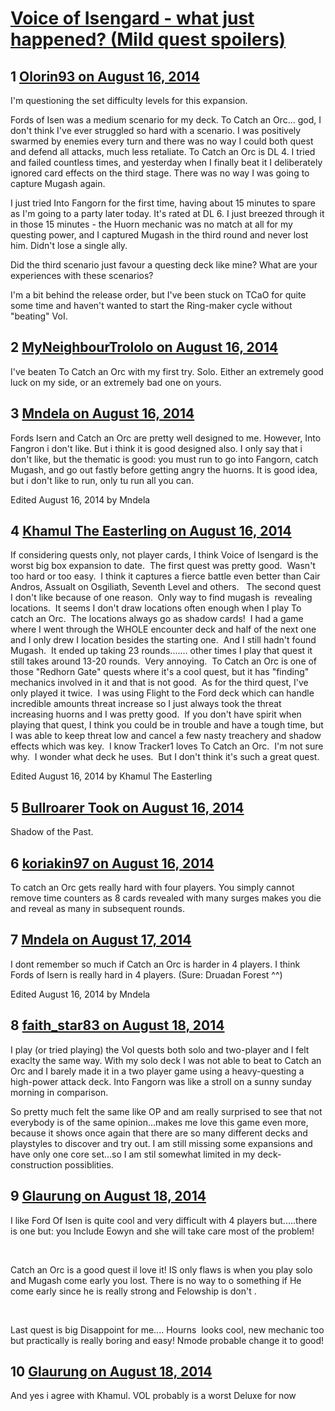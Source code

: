 # [Voice of Isengard - what just happened? (Mild quest spoilers)](https://community.fantasyflightgames.com/topic/113595-voice-of-isengard-what-just-happened-mild-quest-spoilers/)

## 1 [Olorin93 on August 16, 2014](https://community.fantasyflightgames.com/topic/113595-voice-of-isengard-what-just-happened-mild-quest-spoilers/?do=findComment&comment=1204879)

I'm questioning the set difficulty levels for this expansion.

Fords of Isen was a medium scenario for my deck. To Catch an Orc... god, I don't think I've ever struggled so hard with a scenario. I was positively swarmed by enemies every turn and there was no way I could both quest and defend all attacks, much less retaliate. To Catch an Orc is DL 4. I tried and failed countless times, and yesterday when I finally beat it I deliberately ignored card effects on the third stage. There was no way I was going to capture Mugash again.

I just tried Into Fangorn for the first time, having about 15 minutes to spare as I'm going to a party later today. It's rated at DL 6. I just breezed through it in those 15 minutes - the Huorn mechanic was no match at all for my questing power, and I captured Mugash in the third round and never lost him. Didn't lose a single ally.

Did the third scenario just favour a questing deck like mine? What are your experiences with these scenarios?

I'm a bit behind the release order, but I've been stuck on TCaO for quite some time and haven't wanted to start the Ring-maker cycle without "beating" VoI.

## 2 [MyNeighbourTrololo on August 16, 2014](https://community.fantasyflightgames.com/topic/113595-voice-of-isengard-what-just-happened-mild-quest-spoilers/?do=findComment&comment=1204901)

I've beaten To Catch an Orc with my first try. Solo. Either an extremely good luck on my side, or an extremely bad one on yours.

## 3 [Mndela on August 16, 2014](https://community.fantasyflightgames.com/topic/113595-voice-of-isengard-what-just-happened-mild-quest-spoilers/?do=findComment&comment=1204914)

Fords Isern and Catch an Orc are pretty well designed to me. However, Into Fangron i don't like. But i think it is good designed also. I only say that i don't like, but the thematic is good: you must run to go into Fangorn, catch Mugash, and go out fastly before getting angry the huorns. It is good idea, but i don't like to run, only tu run all you can.

Edited August 16, 2014 by Mndela

## 4 [Khamul The Easterling on August 16, 2014](https://community.fantasyflightgames.com/topic/113595-voice-of-isengard-what-just-happened-mild-quest-spoilers/?do=findComment&comment=1205368)

If considering quests only, not player cards, I think Voice of Isengard is the worst big box expansion to date.  The first quest was pretty good.  Wasn't too hard or too easy.  I think it captures a fierce battle even better than Cair Andros, Assualt on Osgiliath, Seventh Level and others.   The second quest I don't like because of one reason.  Only way to find mugash is  revealing locations.  It seems I don't draw locations often enough when I play To catch an Orc.  The locations always go as shadow cards!  I had a game where I went through the WHOLE encounter deck and half of the next one and I only drew I location besides the starting one.  And I still hadn't found Mugash.  It ended up taking 23 rounds....... other times I play that quest it still takes around 13-20 rounds.  Very annoying.  To Catch an Orc is one of those "Redhorn Gate" quests where it's a cool quest, but it has "finding" mechanics involved in it and that is not good.  As for the third quest, I've only played it twice.  I was using Flight to the Ford deck which can handle incredible amounts threat increase so I just always took the threat increasing huorns and I was pretty good.  If you don't have spirit when playing that quest, I think you could be in trouble and have a tough time, but I was able to keep threat low and cancel a few nasty treachery and shadow effects which was key.  I know Tracker1 loves To Catch an Orc.  I'm not sure why.  I wonder what deck he uses.  But I don't think it's such a great quest. 

Edited August 16, 2014 by Khamul The Easterling

## 5 [Bullroarer Took on August 16, 2014](https://community.fantasyflightgames.com/topic/113595-voice-of-isengard-what-just-happened-mild-quest-spoilers/?do=findComment&comment=1205393)

Shadow of the Past.

## 6 [koriakin97 on August 16, 2014](https://community.fantasyflightgames.com/topic/113595-voice-of-isengard-what-just-happened-mild-quest-spoilers/?do=findComment&comment=1205836)

To catch an Orc gets really hard with four players. You simply cannot remove time counters as 8 cards revealed with many surges makes you die and reveal as many in subsequent rounds.

## 7 [Mndela on August 17, 2014](https://community.fantasyflightgames.com/topic/113595-voice-of-isengard-what-just-happened-mild-quest-spoilers/?do=findComment&comment=1206284)

I dont remember so much if Catch an Orc is harder in 4 players. I think Fords of Isern is really hard in 4 players. (Sure: Druadan Forest ^^)

Edited August 16, 2014 by Mndela

## 8 [faith_star83 on August 18, 2014](https://community.fantasyflightgames.com/topic/113595-voice-of-isengard-what-just-happened-mild-quest-spoilers/?do=findComment&comment=1208640)

I play (or tried playing) the VoI quests both solo and two-player and I felt exaclty the same way. With my solo deck I was not able to beat to Catch an Orc and I barely made it in a two player game using a heavy-questing a high-power attack deck. Into Fangorn was like a stroll on a sunny sunday morning in comparison.

So pretty much felt the same like OP and am really surprised to see that not everybody is of the same opinion...makes me love this game even more, because it shows once again that there are so many different decks and playstyles to discover and try out. I am still missing some expansions and have only one core set...so I am stil somewhat limited in my deck-construction possiblities.

## 9 [Glaurung on August 18, 2014](https://community.fantasyflightgames.com/topic/113595-voice-of-isengard-what-just-happened-mild-quest-spoilers/?do=findComment&comment=1208680)

I like Ford Of Isen is quite cool and very difficult with 4 players but.....there is one but: you Include Eowyn and she will take care most of the problem!

 

Catch an Orc is a good quest il love it! IS only flaws is when you play solo and Mugash come early you lost. There is no way to o something if He come early since he is really strong and Felowship is don't . 

 

Last quest is big Disappoint for me.... Hourns  looks cool, new mechanic too but practically is really boring and easy! Nmode probable change it to good!

## 10 [Glaurung on August 18, 2014](https://community.fantasyflightgames.com/topic/113595-voice-of-isengard-what-just-happened-mild-quest-spoilers/?do=findComment&comment=1208681)

And yes i agree with Khamul. VOL probably is a worst Deluxe for now

